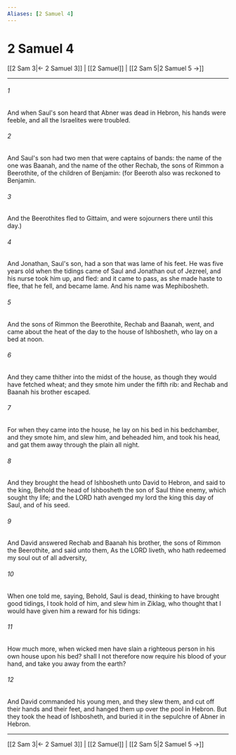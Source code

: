 ```yaml
---
Aliases: [2 Samuel 4]
---
```

# 2 Samuel 4

[[2 Sam 3|← 2 Samuel 3]] | [[2 Samuel]] | [[2 Sam 5|2 Samuel 5 →]]
***



###### 1 
And when Saul's son heard that Abner was dead in Hebron, his hands were feeble, and all the Israelites were troubled. 

###### 2 
And Saul's son had two men that were captains of bands: the name of the one was Baanah, and the name of the other Rechab, the sons of Rimmon a Beerothite, of the children of Benjamin: (for Beeroth also was reckoned to Benjamin. 

###### 3 
And the Beerothites fled to Gittaim, and were sojourners there until this day.) 

###### 4 
And Jonathan, Saul's son, had a son that was lame of his feet. He was five years old when the tidings came of Saul and Jonathan out of Jezreel, and his nurse took him up, and fled: and it came to pass, as she made haste to flee, that he fell, and became lame. And his name was Mephibosheth. 

###### 5 
And the sons of Rimmon the Beerothite, Rechab and Baanah, went, and came about the heat of the day to the house of Ishbosheth, who lay on a bed at noon. 

###### 6 
And they came thither into the midst of the house, as though they would have fetched wheat; and they smote him under the fifth rib: and Rechab and Baanah his brother escaped. 

###### 7 
For when they came into the house, he lay on his bed in his bedchamber, and they smote him, and slew him, and beheaded him, and took his head, and gat them away through the plain all night. 

###### 8 
And they brought the head of Ishbosheth unto David to Hebron, and said to the king, Behold the head of Ishbosheth the son of Saul thine enemy, which sought thy life; and the LORD hath avenged my lord the king this day of Saul, and of his seed. 

###### 9 
And David answered Rechab and Baanah his brother, the sons of Rimmon the Beerothite, and said unto them, As the LORD liveth, who hath redeemed my soul out of all adversity, 

###### 10 
When one told me, saying, Behold, Saul is dead, thinking to have brought good tidings, I took hold of him, and slew him in Ziklag, who thought that I would have given him a reward for his tidings: 

###### 11 
How much more, when wicked men have slain a righteous person in his own house upon his bed? shall I not therefore now require his blood of your hand, and take you away from the earth? 

###### 12 
And David commanded his young men, and they slew them, and cut off their hands and their feet, and hanged them up over the pool in Hebron. But they took the head of Ishbosheth, and buried it in the sepulchre of Abner in Hebron.

***
[[2 Sam 3|← 2 Samuel 3]] | [[2 Samuel]] | [[2 Sam 5|2 Samuel 5 →]]

